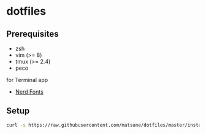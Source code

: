 # dotfiles
## Prerequisites
- zsh
- vim (>= 8)
- tmux (>= 2.4)
- peco

for Terminal app
- [Nerd Fonts](https://www.nerdfonts.com/)

## Setup
```sh
curl -s https://raw.githubusercontent.com/matsune/dotfiles/master/install.sh | sh
```
